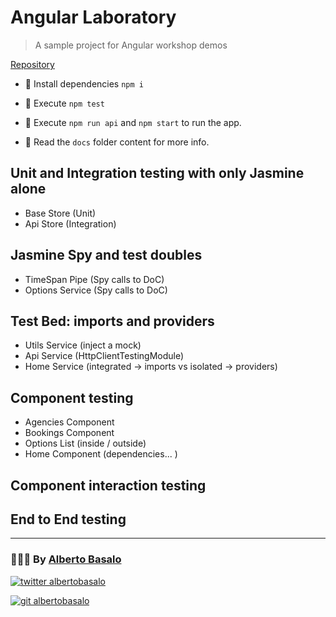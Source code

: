 # Angular Laboratory

> A sample project for Angular workshop demos

[Repository](https://github.com/AlbertoBasalo/angulab/tree/1-test_basics)

- 🚚 Install dependencies `npm i`

- 🔬 Execute `npm test`

- 🚀 Execute `npm run api` and `npm start` to run the app.

- 📕 Read the `docs` folder content for more info.

## Unit and Integration testing with only Jasmine alone

- Base Store (Unit)
- Api Store (Integration)

## Jasmine Spy and test doubles

- TimeSpan Pipe (Spy calls to DoC)
- Options Service (Spy calls to DoC)

## Test Bed: imports and providers

- Utils Service (inject a mock)
- Api Service (HttpClientTestingModule)
- Home Service (integrated -> imports vs isolated -> providers)

## Component testing

- Agencies Component
- Bookings Component
- Options List (inside / outside)
- Home Component (dependencies... )

## Component interaction testing

## End to End testing

---

<footer>
  <h3>🧑🏼‍💻 By <a href="https://albertobasalo.dev" target="blank">Alberto Basalo</a> </h3>
  <p>
    <a href="https://twitter.com/albertobasalo" target="blank">
      <img src="https://img.shields.io/twitter/follow/albertobasalo?logo=twitter&style=for-the-badge" alt="twitter albertobasalo" />
    </a>
  </p>
  <p>
    <a href="https://github.com/albertobasalo" target="blank">
      <img 
        src="https://img.shields.io/github/followers/albertobasalo?logo=github&label=profile albertobasalo&style=for-the-badge" alt="git albertobasalo" />
    </a>
  </p>
</footer>
